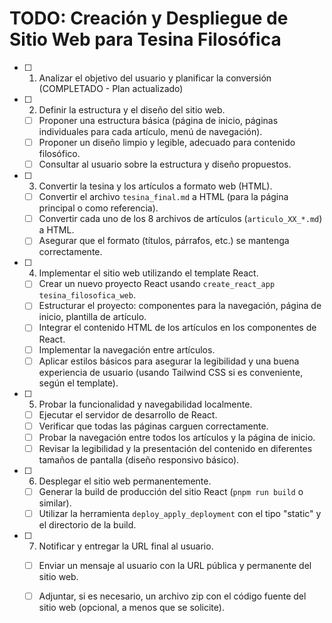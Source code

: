 # TODO: Creación y Despliegue de Sitio Web para Tesina Filosófica

- [ ] 001. Analizar el objetivo del usuario y planificar la conversión (COMPLETADO - Plan actualizado)
- [ ] 002. Definir la estructura y el diseño del sitio web.
    - [ ] Proponer una estructura básica (página de inicio, páginas individuales para cada artículo, menú de navegación).
    - [ ] Proponer un diseño limpio y legible, adecuado para contenido filosófico.
    - [ ] Consultar al usuario sobre la estructura y diseño propuestos.
- [ ] 003. Convertir la tesina y los artículos a formato web (HTML).
    - [ ] Convertir el archivo `tesina_final.md` a HTML (para la página principal o como referencia).
    - [ ] Convertir cada uno de los 8 archivos de artículos (`articulo_XX_*.md`) a HTML.
    - [ ] Asegurar que el formato (títulos, párrafos, etc.) se mantenga correctamente.
- [ ] 004. Implementar el sitio web utilizando el template React.
    - [ ] Crear un nuevo proyecto React usando `create_react_app tesina_filosofica_web`.
    - [ ] Estructurar el proyecto: componentes para la navegación, página de inicio, plantilla de artículo.
    - [ ] Integrar el contenido HTML de los artículos en los componentes de React.
    - [ ] Implementar la navegación entre artículos.
    - [ ] Aplicar estilos básicos para asegurar la legibilidad y una buena experiencia de usuario (usando Tailwind CSS si es conveniente, según el template).
- [ ] 005. Probar la funcionalidad y navegabilidad localmente.
    - [ ] Ejecutar el servidor de desarrollo de React.
    - [ ] Verificar que todas las páginas carguen correctamente.
    - [ ] Probar la navegación entre todos los artículos y la página de inicio.
    - [ ] Revisar la legibilidad y la presentación del contenido en diferentes tamaños de pantalla (diseño responsivo básico).
- [ ] 006. Desplegar el sitio web permanentemente.
    - [ ] Generar la build de producción del sitio React (`pnpm run build` o similar).
    - [ ] Utilizar la herramienta `deploy_apply_deployment` con el tipo "static" y el directorio de la build.
- [ ] 007. Notificar y entregar la URL final al usuario.
    - [ ] Enviar un mensaje al usuario con la URL pública y permanente del sitio web.
    - [ ] Adjuntar, si es necesario, un archivo zip con el código fuente del sitio web (opcional, a menos que se solicite).

